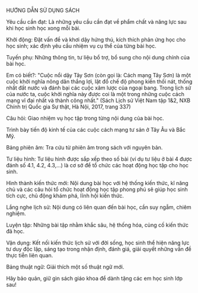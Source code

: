 HƯỚNG DẪN SỬ DỤNG SÁCH

Yêu cầu cần đạt: Là những yêu cầu cần đạt về phẩm chất và năng lực sau khi học sinh học xong mỗi bài.

Khởi động: Đặt vấn đề và khơi dậy hứng thú, kích thích phản ứng học cho học sinh; xác định yêu cầu nhiệm vụ cụ thể của từng bài học.

Tuyến phụ: Những thông tin, tư liệu bổ trợ, bổ sung cho nội dung chính của bài học.

Em có biết?: "Cuộc nổi dậy Tây Sơn (còn gọi là: Cách mạng Tây Sơn) là một cuộc khởi nghĩa nông dân thắng lợi, lật đổ chế độ phong kiến thối nát, thống nhất đất nước và đánh bại các cuộc xâm lược của ngoại bang. Trong lịch sử của nước ta, cuộc khởi nghĩa này được coi là một trong những cuộc cách mạng vĩ đại nhất và thành công nhất."
(Sách Lịch sử Việt Nam tập 1&2, NXB Chính trị Quốc gia Sự thật, Hà Nội, 2017, trang 337)

Câu hỏi: Giao nhiệm vụ học tập trong từng nội dung của bài học.

Trình bày tiến độ kinh tế của các cuộc cách mạng tư sản ở Tây Âu và Bắc Mỹ.

Bảng phiên âm: Tra cứu từ phiên âm trong sách với nguyên bản.

Tư liệu hình: Tư liệu hình được sắp xếp theo số bài (ví dụ tư liệu ở bài 4 được đánh số 4.1, 4.2, 4.3,...) là cơ sở để tổ chức các hoạt động học tập cho học sinh.

Hình thành kiến thức mới: Nội dung bài học với hệ thống kiến thức, kĩ năng chủ và các câu hỏi tổ chức hoạt động học tập phong phú sẽ giúp học sinh tích cực, chủ động khám phá, lĩnh hội kiến thức.

Lắng nghe lịch sử: Nội dung có liên quan đến bài học, cần suy ngẫm, chiêm nghiệm.

Luyện tập: Những bài tập nhằm khắc sâu, hệ thống hóa, củng cố kiến thức đã học.

Vận dụng: Kết nối kiến thức lịch sử với đời sống, học sinh thể hiện năng lực tư duy độc lập, sáng tạo trong nhận định, đánh giá, giải quyết những vấn đề thực tiễn liên quan.

Bảng thuật ngữ: Giải thích một số thuật ngữ mới.

Hãy bảo quản, giữ gìn sách giáo khoa để dành tặng các em học sinh lớp sau!